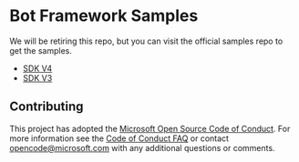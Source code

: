 # Bot Framework Samples

We will be retiring this repo, but you can visit the official samples repo to get the samples.
- [SDK V4](https://github.com/Microsoft/BotBuilder-Samples/tree/master/samples)
- [SDK V3](https://github.com/Microsoft/BotBuilder-Samples/tree/v3-sdk-samples)

## Contributing

This project has adopted the [Microsoft Open Source Code of Conduct](https://opensource.microsoft.com/codeofconduct/). For more information see the [Code of Conduct FAQ](https://opensource.microsoft.com/codeofconduct/faq/) or contact [opencode@microsoft.com](mailto:opencode@microsoft.com) with any additional questions or comments.
